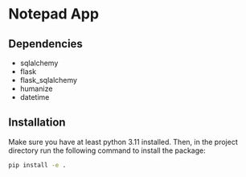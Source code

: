 # Notepad App

## Dependencies
- sqlalchemy
- flask
- flask_sqlalchemy
- humanize
- datetime

## Installation
Make sure you have at least python 3.11 installed. 
Then, in the project directory run the following command to install the package:

```bash
pip install -e .
```